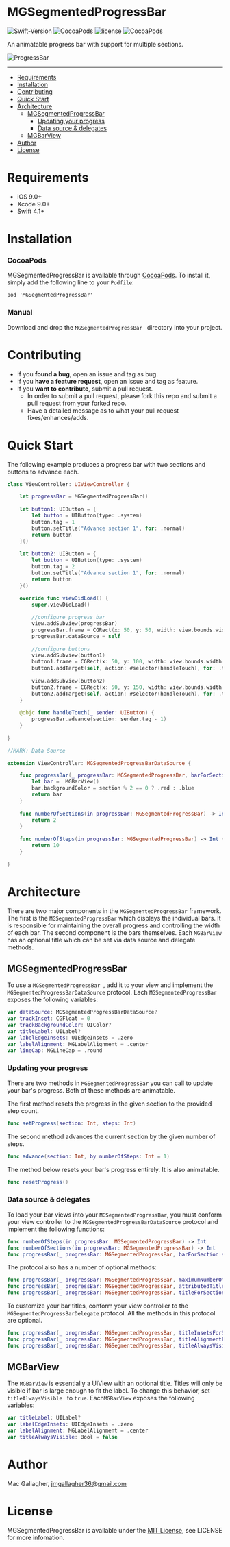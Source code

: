 # MGSegmentedProgressBar
![Swift-Version](https://img.shields.io/badge/Swift-4.1-orange.svg)
![CocoaPods](https://img.shields.io/cocoapods/v/MGSegmentedProgressBar.svg)
![license](https://img.shields.io/cocoapods/l/MGSegmentedProgressBar.svg)
![CocoaPods](https://img.shields.io/cocoapods/p/MGSegmentedProgressBar.svg)

An animatable progress bar with support for multiple sections.

![ProgressBar](https://raw.githubusercontent.com/mac-gallagher/MGSegmentedProgressBar/master/Images/progress_bar.gif)

***

- [Requirements](#requirements)
- [Installation](#installation)
- [Contributing](#contributing)
- [Quick Start](#quick-start)
- [Architecture](#architecture)
   - [MGSegmentedProgressBar](#mgsegmentedprogressbar)
     - [Updating your progress](#updating-your-progress)
      - [Data source & delegates](#data-source-&-delegates)
   - [MGBarView](#mgbarview)
- [Author](#author)
- [License](#license)

# Requirements
* iOS 9.0+
* Xcode 9.0+
* Swift 4.1+

# Installation

### CocoaPods
MGSegmentedProgressBar is available through [CocoaPods](<https://cocoapods.org/>). To install it, simply add the following line to your `Podfile`:

	pod 'MGSegmentedProgressBar'

### Manual
Download and drop the `MGSegmentedProgressBar ` directory into your project.

# Contributing
- If you **found a bug**, open an issue and tag as bug.
- If you **have a feature request**, open an issue and tag as feature.
- If you **want to contribute**, submit a pull request.
	- In order to submit a pull request, please fork this repo and submit a pull request from your forked repo.
	- Have a detailed message as to what your pull request fixes/enhances/adds.

# Quick Start
The following example produces a progress bar with two sections and buttons to advance each.

```swift
class ViewController: UIViewController {

    let progressBar = MGSegmentedProgressBar()
    
    let button1: UIButton = {
        let button = UIButton(type: .system)
        button.tag = 1
        button.setTitle("Advance section 1", for: .normal)
        return button
    }()
    
    let button2: UIButton = {
        let button = UIButton(type: .system)
        button.tag = 2
        button.setTitle("Advance section 1", for: .normal)
        return button
    }()
    
    override func viewDidLoad() {
        super.viewDidLoad()

        //configure progress bar
        view.addSubview(progressBar)
        progressBar.frame = CGRect(x: 50, y: 50, width: view.bounds.width - 100, height: 50)
        progressBar.dataSource = self
        
        //configure buttons
        view.addSubview(button1)
        button1.frame = CGRect(x: 50, y: 100, width: view.bounds.width - 100, height: 50)
        button1.addTarget(self, action: #selector(handleTouch), for: .touchUpInside)
        
        view.addSubview(button2)
        button2.frame = CGRect(x: 50, y: 150, width: view.bounds.width - 100, height: 50)
        button2.addTarget(self, action: #selector(handleTouch), for: .touchUpInside)
    }	
    
    @objc func handleTouch(_ sender: UIButton) {
        progressBar.advance(section: sender.tag - 1)
    }
    
}

//MARK: Data Source

extension ViewController: MGSegmentedProgressBarDataSource {

    func progressBar(_ progressBar: MGSegmentedProgressBar, barForSection section: Int) -> MGBarView {
        let bar =  MGBarView()
        bar.backgroundColor = section % 2 == 0 ? .red : .blue
        return bar
    }
    
    func numberOfSections(in progressBar: MGSegmentedProgressBar) -> Int {
        return 2
    }
    
    func numberOfSteps(in progressBar: MGSegmentedProgressBar) -> Int {
        return 10
    }

}

```

# Architecture
There are two major components in the `MGSegmentedProgressBar` framework. The first is the `MGSegmentedProgressBar` which displays the individual bars. It is responsible for maintaining the overall progress and controlling the width of each bar. The second component is the bars themselves. Each `MGBarView` has an optional title which can be set via data source and delegate methods.

## MGSegmentedProgressBar
To use a `MGSegmentedProgressBar `, add it to your view and implement the `MGSegmentedProgressBarDataSource` protocol. Each `MGSegmentedProgressBar` exposes the following variables:

```swift
var dataSource: MGSegmentedProgressBarDataSource?
var trackInset: CGFloat = 0
var trackBackgroundColor: UIColor?
var titleLabel: UILabel?
var labelEdgeInsets: UIEdgeInsets = .zero
var labelAlignment: MGLabelAlignment = .center
var lineCap: MGLineCap = .round
```

### Updating your progress
There are two methods in `MGSegmentedProgressBar` you can call to update your bar's progress. Both of these methods are animatable.

The first method resets the progress in the given section to the provided step count.

```swift
func setProgress(section: Int, steps: Int)
```

The second method advances the current section by the given number of steps.

```swift
func advance(section: Int, by numberOfSteps: Int = 1)
```

The method below resets your bar's progress entirely. It is also animatable.

```swift
func resetProgress()
```

### Data source & delegates
To load your bar views into your `MGSegmentedProgressBar`, you must conform your view controller to the `MGSegmentedProgressBarDataSource` protocol and implement the following functions:

```swift
func numberOfSteps(in progressBar: MGSegmentedProgressBar) -> Int
func numberOfSections(in progressBar: MGSegmentedProgressBar) -> Int
func progressBar(_ progressBar: MGSegmentedProgressBar, barForSection section: Int) -> MGBarView
```

The protocol also has a number of optional methods:

```swift
func progressBar(_ progressBar: MGSegmentedProgressBar, maximumNumberOfStepsForSection section: Int) -> Int
func progressBar(_ progressBar: MGSegmentedProgressBar, attributedTitleForSection section: Int) -> NSAttributedString?
func progressBar(_ progressBar: MGSegmentedProgressBar, titleForSection section: Int) -> String?

```

To customize your bar titles, conform your view controller to the `MGSegmentedProgressBarDelegate` protocol. All the methods in this protocol are optional.

```swift
func progressBar(_ progressBar: MGSegmentedProgressBar, titleInsetsForSection section: Int) -> UIEdgeInsets
func progressBar(_ progressBar: MGSegmentedProgressBar, titleAlignmentForSection section: Int) -> MGLabelAlignment
func progressBar(_ progressBar: MGSegmentedProgressBar, titleAlwaysVisibleForSection section: Int) -> Bool
```

## MGBarView
The `MGBarView` is essentially a UIView with an optional title. Titles will only be visible if bar is large enough to fit the label. To change this behavior, set `titleAlwaysVisible ` to `true`. Each`MGBarView` exposes the following variables:

```swift
var titleLabel: UILabel?
var labelEdgeInsets: UIEdgeInsets = .zero
var labelAlignment: MGLabelAlignment = .center
var titleAlwaysVisible: Bool = false
```

# Author
Mac Gallagher, jmgallagher36@gmail.com

# License
MGSegmentedProgressBar is available under the [MIT License](LICENSE), see LICENSE for more infomation.
